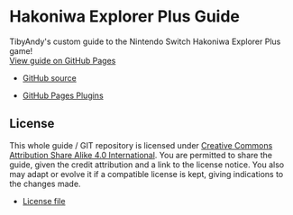 # Hakoniwa Explorer Plus Guide
TibyAndy's custom guide to the Nintendo Switch Hakoniwa Explorer Plus game!  
[View guide on GitHub Pages](https://tibyandy.github.io/hakoniwa-explorer-plus-guide)

- [GitHub source](index.md)

- [GitHub Pages Plugins](https://docs.github.com/en/pages/setting-up-a-github-pages-site-with-jekyll/about-github-pages-and-jekyll#plugins)

## License

This whole guide / GIT repository is licensed under [Creative Commons Attribution Share Alike 4.0 International](
https://creativecommons.org/licenses/by-sa/4.0/). You are permitted to share the guide, given the credit attribution and a link to the license notice. You also may adapt or evolve it if a compatible license is kept, giving indications to the changes made.

- [License file](LICENSE)
